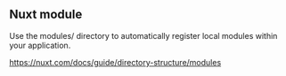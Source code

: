 ## Nuxt module

Use the modules/ directory to automatically register local modules within your application.

https://nuxt.com/docs/guide/directory-structure/modules
